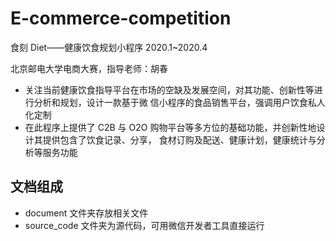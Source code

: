 # E-commerce-competition
食刻 Diet——健康饮食规划小程序 																											2020.1~2020.4 

北京邮电大学电商大赛，指导老师：胡春

- 关注当前健康饮食指导平台在市场的空缺及发展空间，对其功能、创新性等进行分析和规划，设计一款基于微 信小程序的食品销售平台，强调用户饮食私人化定制
- 在此程序上提供了 C2B 与 O2O 购物平台等多方位的基础功能，并创新性地设计其提供包含了饮食记录、分享， 食材订购及配送、健康计划，健康统计与分析等服务功能

## 文档组成

- document 文件夹存放相关文件
- source_code 文件夹为源代码，可用微信开发者工具直接运行
